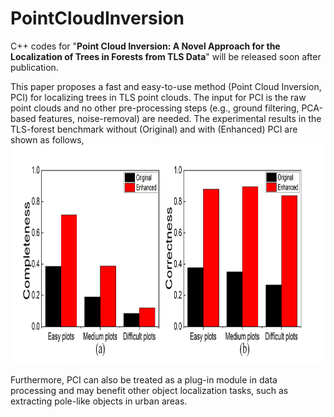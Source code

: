 # PointCloudInversion

C++ codes for "**Point Cloud Inversion: A Novel Approach for the Localization of Trees in Forests from TLS Data**" will be released soon after publication.

This paper proposes a fast and easy-to-use method (Point Cloud Inversion, PCI) for localizing trees in TLS point clouds. The input for PCI is the raw point clouds and no other pre-processing steps (e.g., ground filtering, PCA-based features, noise-removal) are needed. The experimental results in the TLS-forest benchmark without (Original) and with (Enhanced) PCI are shown as follows,
<img src="https://github.com/GeoVectorMatrix/PointCloudInversion/blob/main/Images/ComCor.png" width="1400" height="350"/><br/>

Furthermore, PCI can also be treated as a plug-in module in data processing and may benefit other object localization tasks, such as extracting pole-like objects in urban areas.
